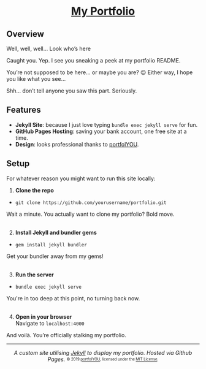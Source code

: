 <div align="center">
  <h1><a href="https://sam-hedges.github.io/">My Portfolio</a></h1>
</div>

## Overview

Well, well, well… Look who’s here

Caught you. Yep. I see you sneaking a peek at my portfolio README.

You’re not supposed to be here… or maybe you are? 😉 Either way, I hope you like what you see…

Shh… don’t tell anyone you saw this part. Seriously.

## Features

- **Jekyll Site**: because I just love typing `bundle exec jekyll serve` for fun.
- **GitHub Pages Hosting**: saving your bank account, one free site at a time.
- **Design**: looks professional thanks to [portfolYOU](https://github.com/YoussefRaafatNasry/portfolYOU).

## Setup

For whatever reason you might want to run this site locally:

1.  **Clone the repo**
-   `git clone https://github.com/yourusername/portfolio.git`

Wait a minute. You actually want to clone my portfolio? Bold move.
<br><br>
    
2.  **Install Jekyll and bundler gems**
-   `gem install jekyll bundler`

Get your bundler away from my gems!
<br><br>
    
3.  **Run the server**
-   `bundle exec jekyll serve`

You're in too deep at this point, no turning back now.
<br><br>
    
4.  **Open in your browser**  
Navigate to `localhost:4000`

And voilà. You’re officially stalking my portfolio.


---

<div align="center">
  <i>A custom site utilising <a href="https://github.com/jekyll/jekyll">Jekyll</a> to display my portfolio.</i>
  <i>Hosted via Github Pages.</i>
  <sub><sup>© 2019 <a href="https://github.com/YoussefRaafatNasry/portfolYOU">portfolYOU</a>, licensed under the <a href="./LICENSE">MIT License</a>.</sup></sub>
</div>

